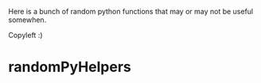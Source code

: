 Here is a bunch of random python functions that may or may not be useful somewhen. 

Copyleft :)

# randomPyHelpers
